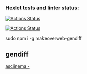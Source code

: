 ### Hexlet tests and linter status:

[![Actions Status](https://github.com/makeoverweb/frontend-project-lvl2/workflows/hexlet-check/badge.svg)](https://github.com/makeoverweb/frontend-project-lvl2/actions)

[![Actions Status](https://github.com/makeoverweb/frontend-project-lvl2/workflows/check-build/badge.svg)](https://github.com/makeoverweb/frontend-project-lvl2/actions)

sudo npm i -g makeoverweb-gendiff

## gendiff

[asciinema - ](https://asciinema.org/a/Fgjon5tCiN221FeTlmHsWlTs8)

